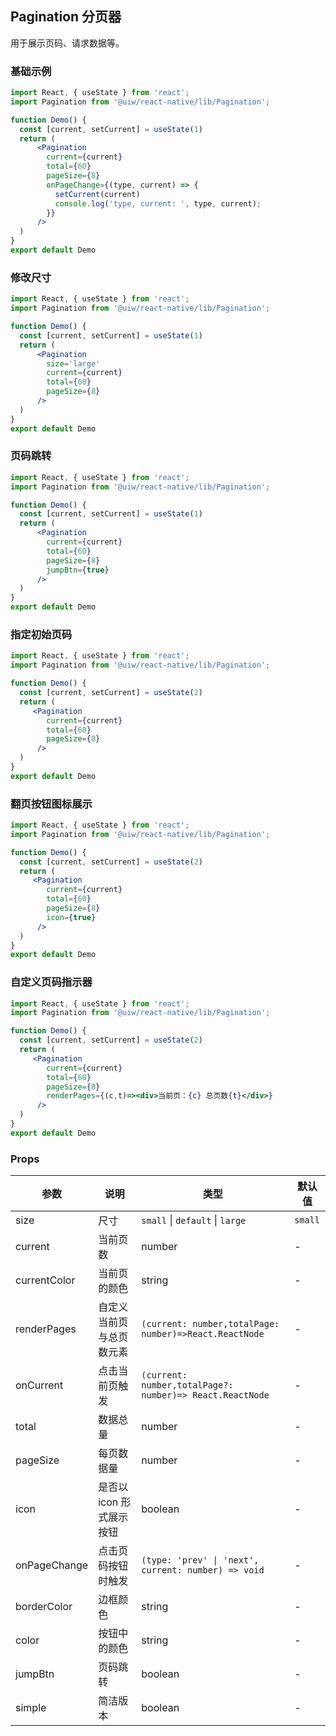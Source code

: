 Pagination 分页器
---

用于展示页码、请求数据等。

<!-- ![](https://user-images.githubusercontent.com/66067296/140044665-d27bccd1-24ba-4eaf-949b-89b6dc9f0dad.png) -->
<!--rehype:style=zoom: 33%;float: right; margin-left: 15px;-->

### 基础示例

```jsx  mdx:preview
import React, { useState } from 'react';
import Pagination from '@uiw/react-native/lib/Pagination';

function Demo() {
  const [current, setCurrent] = useState(1)
  return (
      <Pagination
        current={current}
        total={60}
        pageSize={8}
        onPageChange={(type, current) => {
          setCurrent(current)
          console.log('type, current: ', type, current);
        }}
      />
  )
}
export default Demo
```


### 修改尺寸
```jsx  mdx:preview
import React, { useState } from 'react';
import Pagination from '@uiw/react-native/lib/Pagination';

function Demo() {
  const [current, setCurrent] = useState(1)
  return (
      <Pagination
        size='large'
        current={current}
        total={60}
        pageSize={8}
      />
  )
}
export default Demo
```


### 页码跳转
```jsx  mdx:preview
import React, { useState } from 'react';
import Pagination from '@uiw/react-native/lib/Pagination';

function Demo() {
  const [current, setCurrent] = useState(1)
  return (
      <Pagination
        current={current}
        total={60}
        pageSize={8}
        jumpBtn={true}
      />
  )
}
export default Demo
```

### 指定初始页码
```jsx  mdx:preview
import React, { useState } from 'react';
import Pagination from '@uiw/react-native/lib/Pagination';

function Demo() {
  const [current, setCurrent] = useState(2)
  return (
     <Pagination
        current={current}
        total={60}
        pageSize={8}
      />
  )
}
export default Demo
```

### 翻页按钮图标展示
```jsx  mdx:preview
import React, { useState } from 'react';
import Pagination from '@uiw/react-native/lib/Pagination';

function Demo() {
  const [current, setCurrent] = useState(2)
  return (
     <Pagination
        current={current}
        total={60}
        pageSize={8}
        icon={true}
      />
  )
}
export default Demo
```

### 自定义页码指示器
```jsx  mdx:preview
import React, { useState } from 'react';
import Pagination from '@uiw/react-native/lib/Pagination';

function Demo() {
  const [current, setCurrent] = useState(2)
  return (
     <Pagination
        current={current}
        total={60}
        pageSize={8}
        renderPages={(c,t)=><div>当前页：{c} 总页数{t}</div>}
      />
  )
}
export default Demo
```

### Props

| 参数 | 说明 | 类型 | 默认值 |
|------|------|-----|------|
| size | 尺寸| `small` \| `default` \| `large` | `small` |
| current | 当前页数 | number | - |
| currentColor | 当前页的颜色 | string | - |
| renderPages | 自定义当前页与总页数元素 | `(current: number,totalPage: number)=>React.ReactNode` | - |
| onCurrent | 点击当前页触发 | `(current: number,totalPage?: number)=> React.ReactNode` | - |
| total | 数据总量 | number | - |
| pageSize | 每页数据量 | number | - |
| icon| 是否以 icon 形式展示按钮 | boolean | - |
| onPageChange | 点击页码按钮时触发 | `(type: 'prev' \| 'next', current: number) => void` | - |
| borderColor | 边框颜色 | string | - |
| color | 按钮中的颜色 | string | - |
| jumpBtn | 页码跳转 | boolean | - |
| simple | 简洁版本 | boolean | - |
```
